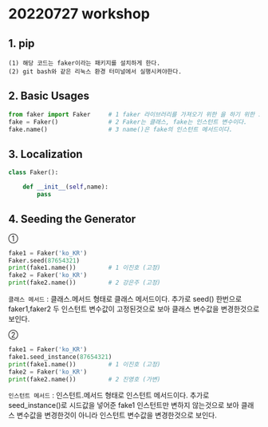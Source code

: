# 20220727 workshop
## 1. pip

```
(1) 해당 코드는 faker이라는 패키지를 설치하게 한다.
(2) git bash와 같은 리눅스 환경 터미널에서 실행시켜야한다.
```

## 2. Basic Usages

```python
from faker import Faker     # 1 faker 라이브러리를 가져오기 위한 을 하기 위한 코드이다.
fake = Faker()              # 2 Faker는 클래스, fake는 인스턴트 변수이다.
fake.name()                 # 3 name()은 fake의 인스턴트 메서드이다.
```

## 3. Localization

```python
class Faker():

    def __init__(self,name):
        pass
```

## 4. Seeding the Generator

①
```python
fake1 = Faker('ko_KR')
Faker.seed(87654321)
print(fake1.name())         # 1 이진호 (고정)
fake2 = Faker('ko_KR')
print(fake2.name())         # 2 강은주 (고정)
```

`클래스 메서드`
: 클래스.메서드 형태로 클래스 메서드이다.
추가로 seed() 한번으로 faker1,faker2 두 인스턴트 변수값이 고정된것으로 보아
클래스 변수값을 변경한것으로 보인다.

②
```python
fake1 = Faker('ko_KR')
fake1.seed_instance(87654321)
print(fake1.name())         # 1 이진호 (고정)
fake2 = Faker('ko_KR')
print(fake2.name())         # 2 진영호 (가변)
```

`인스턴트 메서드`
: 인스턴트.메서드 형태로 인스턴트 메서드이다.
추가로 seed_instance()로 시드값을 넣어준 fake1 인스턴트만 변하지 않는것으로 보아
클래스 변수값을 변경한것이 아니라 인스턴트 변수값을 변경한것으로 보인다.
